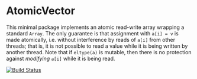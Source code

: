 # AtomicVector

This minimal package implements an atomic read-write array wrapping a standard `Array`. The only guarantee is that assignment with
`a[i] = v` is made atomically, i.e. without interference by reads of `a[i]` from other threads; that is, it is not possible to read a value while it is being written by another thread. Note that if `eltype(a)` is mutable, then there is no protection against *modifying* `a[i]` while it is being read.  

[![Build Status](https://github.com/abraunst/AtomicVector.jl/actions/workflows/CI.yml/badge.svg?branch=main)](https://github.com/abraunst/AtomicVector.jl/actions/workflows/CI.yml?query=branch%3Amain)
